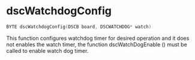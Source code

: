 # dscWatchdogConfig

```c
BYTE dscWatchdogConfig(DSCB board, DSCWATCHDOG* watch)
```

This function configures watchdog timer for desired operation and it does not enables the watch timer, the function dscWatchDogEnable \(\) must be called to enable watch dog timer.

